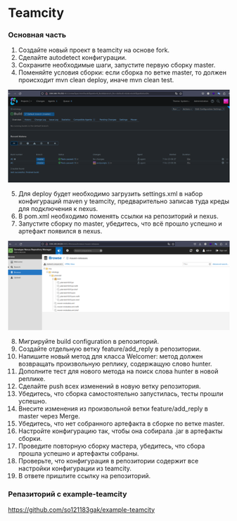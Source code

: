 # Teamcity
### Основная часть

  1. Создайте новый проект в teamcity на основе fork.
  2. Сделайте autodetect конфигурации.
  3. Сохраните необходимые шаги, запустите первую сборку master.
  4. Поменяйте условия сборки: если сборка по ветке master, то должен происходит mvn clean deploy, иначе mvn clean test.
<p align="center">
  <img width="600" height="" src="./assets/cicd_05_01.png">
</p>

  5. Для deploy будет необходимо загрузить settings.xml в набор конфигураций maven у teamcity, предварительно записав туда креды для подключения к nexus.
  6. В pom.xml необходимо поменять ссылки на репозиторий и nexus.
  7. Запустите сборку по master, убедитесь, что всё прошло успешно и артефакт появился в nexus.
<p align="center">
  <img width="600" height="" src="./assets/cicd_05_02.png">
</p>

  8. Мигрируйте build configuration в репозиторий.
  9. Создайте отдельную ветку feature/add_reply в репозитории.
  10. Напишите новый метод для класса Welcomer: метод должен возвращать произвольную реплику, содержащую слово hunter.
  11. Дополните тест для нового метода на поиск слова hunter в новой реплике.
  12. Сделайте push всех изменений в новую ветку репозитория.
  13. Убедитесь, что сборка самостоятельно запустилась, тесты прошли успешно.
  14. Внесите изменения из произвольной ветки feature/add_reply в master через Merge.
  15. Убедитесь, что нет собранного артефакта в сборке по ветке master.
  16. Настройте конфигурацию так, чтобы она собирала .jar в артефакты сборки.
  17. Проведите повторную сборку мастера, убедитесь, что сбора прошла успешно и артефакты собраны.
  18. Проверьте, что конфигурация в репозитории содержит все настройки конфигурации из teamcity.
  19. В ответе пришлите ссылку на репозиторий.

### Репазиторий с example-teamcity
https://github.com/so121183gak/example-teamcity

